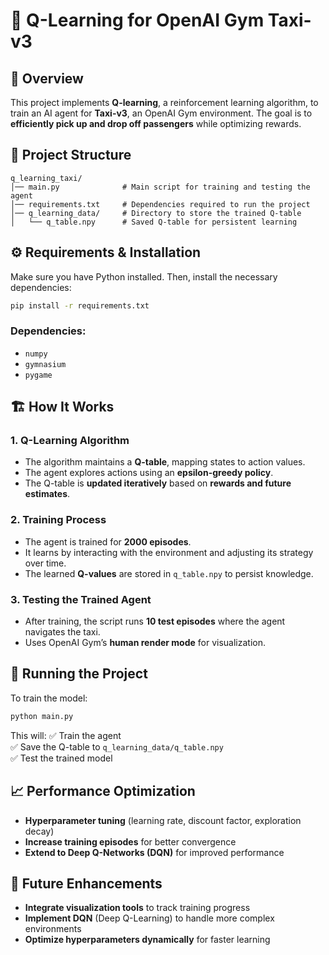 # 🚖 Q-Learning for OpenAI Gym Taxi-v3

## 📌 Overview
This project implements **Q-learning**, a reinforcement learning algorithm, to train an AI agent for **Taxi-v3**, an OpenAI Gym environment. The goal is to **efficiently pick up and drop off passengers** while optimizing rewards.

## 📂 Project Structure
```
q_learning_taxi/
│── main.py              # Main script for training and testing the agent
│── requirements.txt     # Dependencies required to run the project
│── q_learning_data/     # Directory to store the trained Q-table
│   └── q_table.npy      # Saved Q-table for persistent learning
```

## ⚙️ Requirements & Installation
Make sure you have Python installed. Then, install the necessary dependencies:
```sh
pip install -r requirements.txt
```
### Dependencies:
- `numpy`
- `gymnasium`
- `pygame`

## 🏗 How It Works
### **1. Q-Learning Algorithm**
- The algorithm maintains a **Q-table**, mapping states to action values.
- The agent explores actions using an **epsilon-greedy policy**.
- The Q-table is **updated iteratively** based on **rewards and future estimates**.

### **2. Training Process**
- The agent is trained for **2000 episodes**.
- It learns by interacting with the environment and adjusting its strategy over time.
- The learned **Q-values** are stored in `q_table.npy` to persist knowledge.

### **3. Testing the Trained Agent**
- After training, the script runs **10 test episodes** where the agent navigates the taxi.
- Uses OpenAI Gym’s **human render mode** for visualization.

## 🚀 Running the Project
To train the model:
```sh
python main.py
```
This will:
✅ Train the agent  
✅ Save the Q-table to `q_learning_data/q_table.npy`  
✅ Test the trained model  

## 📈 Performance Optimization
- **Hyperparameter tuning** (learning rate, discount factor, exploration decay)
- **Increase training episodes** for better convergence
- **Extend to Deep Q-Networks (DQN)** for improved performance

## 🎯 Future Enhancements
- **Integrate visualization tools** to track training progress  
- **Implement DQN** (Deep Q-Learning) to handle more complex environments  
- **Optimize hyperparameters dynamically** for faster learning  

